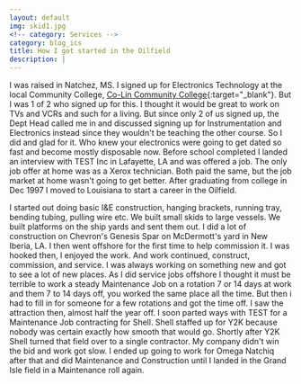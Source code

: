 ```yaml
---
layout: default
img: skid1.jpg
<!-- category: Services -->
category: blog_ics
title: How I got started in the Oilfield
description: |
---
```


I was raised in Natchez, MS. I signed up for Electronics Technology at the local Community College, [Co-Lin Community College](http://www.colin.edu/){:target="_blank"}. But I was 1 of 2 who signed up for this. I thought it would be great to work on TVs and VCRs and such for a living. But since only 2 of us signed up, the Dept Head called me in and discussed signing up for Instrumentation and Electronics instead since they wouldn't be teaching the other course. So I did and glad for it. Who knew your electronics were going to get dated so fast and become mostly disposable now. Before school completed I landed an interview with TEST Inc in Lafayette, LA and was offered a job. The only job offer at home was as a Xerox technician. Both paid the same, but the job market at home wasn't going to get better. After graduating from college in Dec 1997 I moved to Louisiana to start a career in the Oilfield.

I started out doing basic I&E construction, hanging brackets, running tray, bending tubing, pulling wire etc. We built small skids to large vessels. We built platforms on the ship yards and sent them out. I did a lot of construction on Chevron's Genesis Spar on McDermott's yard in New Iberia, LA. I then went offshore for the first time to help commission it. I was hooked then, I enjoyed the work. And work continued, construct, commission, and service. I was always working on something new and got to see a lot of new places. As I did service jobs offshore I thought it must be terrible to work a steady Maintenance Job on a rotation 7 or 14 days at work and them 7 to 14 days off, you worked the same place all the time. But then i had to fill in for someone for a few rotations and got the time off. I saw the attraction then, almost half the year off. I soon parted ways with TEST for a Maintenance Job contracting for Shell. Shell staffed up for Y2K because nobody was certain exactly how smooth that would go. Shortly after Y2K Shell turned that field over to a single contractor. My company didn't win the bid and work got slow. I ended up going to work for Omega Natchiq after that and did Maintenance and Construction until I landed in the Grand Isle field in a Maintenance roll again.